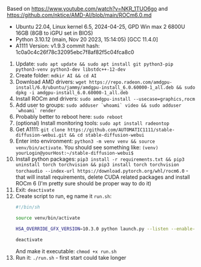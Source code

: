 Based on https://www.youtube.com/watch?v=NKR_1TUO6go and https://github.com/nktice/AMD-AI/blob/main/ROCm6.0.md

 - Ubuntu 22.04, Linux kernel 6.5, 2024-04-25, GPD Win max 2 6800U 16GB (8GB to iGPU set in BIOS)
 - Python 3.10.12 (main, Nov 20 2023, 15:14:05) [GCC 11.4.0]
 - A1111 Version: v1.9.3 commit hash: 1c0a0c4c26f78c32095ebc7f8af82f5c04fca8c0

1. Update: `sudo apt update && sudo apt install git python3-pip python3-venv python3-dev libstdc++-12-dev`
2. Create folder: `mdkir AI && cd AI`
3. Download AMD drivers: `wget https://repo.radeon.com/amdgpu-install/6.0/ubuntu/jammy/amdgpu-install_6.0.60000-1_all.deb && sudo dpkg -i amdgpu-install_6.0.60000-1_all.deb`
4. Install ROCm and drivers: `sudo amdgpu-install --usecase=graphics,rocm`
5. Add user to groups: ```sudo adduser `whoami` video && sudo adduser `whoami` render```
6. Probably better to reboot here: `sudo reboot`
7. (optional) Install monitoring tools: `sudo apt install radeontop`
8. Get A1111: `git clone https://github.com/AUTOMATIC1111/stable-diffusion-webui.git && cd stable-diffusion-webui`
9. Enter into environment: `python3 -m venv venv && source venv/bin/activate`. You should see something like: `(venv) yourLogin@yourHost:~/stable-diffusion-webui$`
10. Install python packages: `pip3 install -r requirements.txt && pip3 uninstall torch torchvision && pip3 install torch torchvision torchaudio --index-url https://download.pytorch.org/whl/rocm6.0` - that will install requirements, delete CUDA related packages and install ROCm 6 (I'm pretty sure should be proper way to do it)
11. Exit: `deactivate`
12. Create script to run, eg name it `run.sh`:
    ```bash
    #!/bin/sh
    
    source venv/bin/activate
    
    HSA_OVERRIDE_GFX_VERSION=10.3.0 python launch.py --listen --enable-insecure-extension-access --opt-sdp-attention --theme dark

    deactivate
    ```
    And make it executable: `chmod +x run.sh`
13. Run it: `./run.sh` - first start could take longer
    
